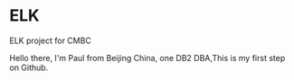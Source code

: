 # ELK
ELK project for CMBC

Hello there, I'm Paul from Beijing China, one DB2 DBA,This is my first step on Github.
